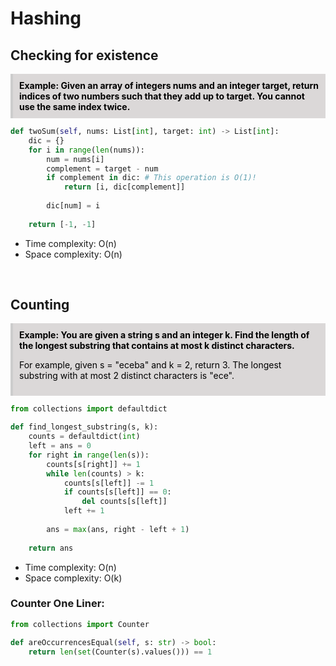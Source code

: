 # Hashing 

## Checking for existence
<div style="background-color:rgb(219, 216, 216); border-left: 4px solid #ccc; padding: 10px; color: black">
<b>Example: Given an array of integers nums and an integer target, return indices of two numbers such that they add up to target. You cannot use the same index twice. </b>
</div>

```python
def twoSum(self, nums: List[int], target: int) -> List[int]:
    dic = {}
    for i in range(len(nums)):
        num = nums[i]
        complement = target - num
        if complement in dic: # This operation is O(1)!
            return [i, dic[complement]]
        
        dic[num] = i
    
    return [-1, -1]
```

- Time complexity: O(n) 
- Space complexity: O(n)
<br>

## Counting
<div style="background-color:rgb(219, 216, 216); border-left: 4px solid #ccc; padding: 10px; color: black">
<b>Example: You are given a string s and an integer k. Find the length of the longest substring that contains at most k distinct characters.</b>

<br>

For example, given s = "eceba" and k = 2, return 3. The longest substring with at most 2 distinct characters is "ece".
</div>

```python
from collections import defaultdict

def find_longest_substring(s, k):
    counts = defaultdict(int)
    left = ans = 0
    for right in range(len(s)):
        counts[s[right]] += 1
        while len(counts) > k:
            counts[s[left]] -= 1
            if counts[s[left]] == 0:
                del counts[s[left]]
            left += 1
        
        ans = max(ans, right - left + 1)
    
    return ans
```
- Time complexity: O(n) 
- Space complexity: O(k)

### Counter One Liner:
```python
from collections import Counter

def areOccurrencesEqual(self, s: str) -> bool:
    return len(set(Counter(s).values())) == 1

```

## 